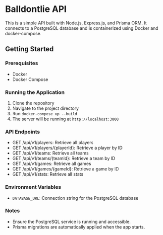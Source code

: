 # Balldontlie API

This is a simple API built with Node.js, Express.js, and Prisma ORM. It connects to a PostgreSQL database and is containerized using Docker and docker-compose.

## Getting Started

### Prerequisites

- Docker
- Docker Compose

### Running the Application

1. Clone the repository
2. Navigate to the project directory
3. Run `docker-compose up --build`
4. The server will be running at `http://localhost:3000`

### API Endpoints

- GET /api/v1/players: Retrieve all players
- GET /api/v1/players/{playerId}: Retrieve a player by ID
- GET /api/v1/teams: Retrieve all teams
- GET /api/v1/teams/{teamId}: Retrieve a team by ID
- GET /api/v1/games: Retrieve all games
- GET /api/v1/games/{gameId}: Retrieve a game by ID
- GET /api/v1/stats: Retrieve all stats

### Environment Variables

- `DATABASE_URL`: Connection string for the PostgreSQL database

### Notes

- Ensure the PostgreSQL service is running and accessible.
- Prisma migrations are automatically applied when the app starts.
